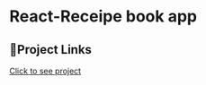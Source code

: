 
# React-Receipe book app

## 🔗Project Links
[Click to see project](https://peppy-pie-b2cf00.netlify.app/)

